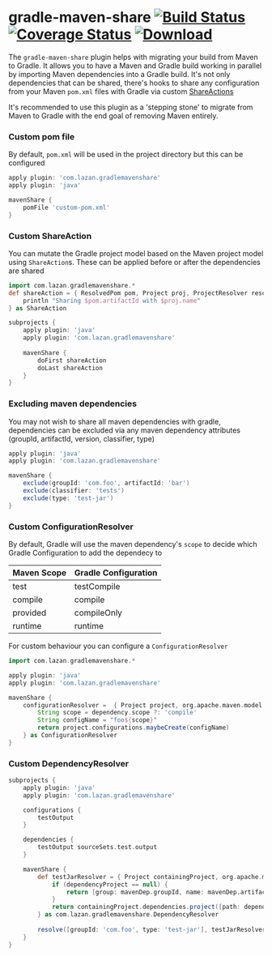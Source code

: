 # gradle-maven-share [![Build Status](https://travis-ci.org/uklance/gradle-maven-share.svg?branch=master)](https://travis-ci.org/uklance/gradle-maven-share) [![Coverage Status](https://coveralls.io/repos/github/uklance/gradle-maven-share/badge.svg?branch=master)](https://coveralls.io/github/uklance/gradle-maven-share?branch=master) [![Download](https://api.bintray.com/packages/uklance/maven/gradle-maven-share/images/download.svg) ](https://bintray.com/uklance/maven/gradle-maven-share/_latestVersion)

The `gradle-maven-share` plugin helps with migrating your build from Maven to Gradle. It allows you to have a Maven and Gradle build working in parallel by importing Maven dependencies into a Gradle build. It's not only dependencies that can be shared, there's hooks to share any configuration from your Maven `pom.xml` files with Gradle via custom [ShareActions](https://github.com/uklance/gradle-maven-share/blob/master/src/main/groovy/com/lazan/gradlemavenshare/ShareAction.java)

It's recommended to use this plugin as a 'stepping stone' to migrate from Maven to Gradle with the end goal of removing Maven entirely. 

### Custom pom file
By default, `pom.xml` will be used in the project directory but this can be configured
```groovy
apply plugin: 'com.lazan.gradlemavenshare'
apply plugin: 'java'

mavenShare {
	pomFile 'custom-pom.xml'
}
```

### Custom ShareAction
You can mutate the Gradle project model based on the Maven project model using `ShareAction`s. These can be applied before or after the dependencies are shared
```groovy
import com.lazan.gradlemavenshare.*
def shareAction = { ResolvedPom pom, Project proj, ProjectResolver resolver ->
	println "Sharing $pom.artifactId with $proj.name"
} as ShareAction

subprojects {
	apply plugin: 'java'
	apply plugin: 'com.lazan.gradlemavenshare'
	
	mavenShare {
		doFirst shareAction
		doLast shareAction
	}
}
```

### Excluding maven dependencies
You may not wish to share all maven dependencies with gradle, dependencies can be excluded via any maven dependency attributes (groupId, artifactId, version, classifier, type)
```groovy
apply plugin: 'java'
apply plugin: 'com.lazan.gradlemavenshare'

mavenShare {
	exclude(groupId: 'com.foo', artifactId: 'bar')
	exclude(classifier: 'tests')
	exclude(type: 'test-jar')
}
```

### Custom ConfigurationResolver
By default, Gradle will use the maven dependency's `scope` to decide which Gradle Configuration to add the dependecy to

| Maven Scope | Gradle Configuration |
| --- | --- |
| test | testCompile | 
| compile | compile |
| provided | compileOnly |
| runtime | runtime |

For custom behaviour you can configure a `ConfigurationResolver`
```groovy
import com.lazan.gradlemavenshare.*

apply plugin: 'java'
apply plugin: 'com.lazan.gradlemavenshare'

mavenShare {
	configurationResolver =  { Project project, org.apache.maven.model.Dependency dependency ->
		String scope = dependency.scope ?: 'compile'
		String configName = "foo${scope}"
		return project.configurations.maybeCreate(configName)
	} as ConfigurationResolver
}
```

### Custom DependencyResolver
```groovy
subprojects {
	apply plugin: 'java'
	apply plugin: 'com.lazan.gradlemavenshare'

	configurations {
		testOutput
	}

	dependencies {
		testOutput sourceSets.test.output
	}

	mavenShare {
		def testJarResolver = { Project containingProject, org.apache.maven.model.Dependency mavenDep, Project dependencyProject ->
			if (dependencyProject == null) {
				return [group: mavenDep.groupId, name: mavenDep.artifactId, version: mavenDep.version, classifier: 'tests']
			}
			return containingProject.dependencies.project([path: dependencyProject.path, configuration: 'testOutput'])
		} as com.lazan.gradlemavenshare.DependencyResolver
		
		resolve([groupId: 'com.foo', type: 'test-jar'], testJarResolver)
	}
}
```
